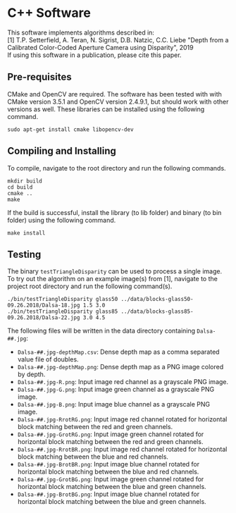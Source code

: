 # C++ Software

This software implements algorithms described in:  
[1] T.P. Setterfield, A. Teran, N. Sigrist, D.B. Natzic, C.C. Liebe "Depth from
a Calibrated Color-Coded Aperture Camera using Disparity", 2019  
If using this software in a publication, please cite this paper.

## Pre-requisites

CMake and OpenCV are required. The software has been tested with with CMake
version 3.5.1 and OpenCV version 2.4.9.1, but should work with other versions
as well. These libraries can be installed using the following command.
```
sudo apt-get install cmake libopencv-dev
```

## Compiling and Installing

To compile, navigate to the root directory and run the following commands.
```
mkdir build
cd build
cmake ..
make
```

If the build is successful, install the library (to lib folder) and binary (to
bin folder) using the following command.
```
make install
```

## Testing

The binary `testTriangleDisparity` can be used to process a single image. To 
try out the algorithm on an example image(s) from [1], navigate to the project
root directory and run the following command(s).
```
./bin/testTriangleDisparity glass50 ../data/blocks-glass50-09.26.2018/Dalsa-18.jpg 1.5 3.0
./bin/testTriangleDisparity glass85 ../data/blocks-glass85-09.26.2018/Dalsa-22.jpg 3.0 4.5
```

The following files will be written in the data directory containing 
`Dalsa-##.jpg`:
- `Dalsa-##.jpg-depthMap.csv`: Dense depth map as a comma separated value file
  of doubles.
- `Dalsa-##.jpg-depthMap.png`: Dense depth map as a PNG image colored by depth.
- `Dalsa-##.jpg-R.png`: Input image red channel as a grayscale PNG image.
- `Dalsa-##.jpg-G.png`: Input image green channel as a grayscale PNG image.
- `Dalsa-##.jpg-B.png`: Input image blue channel as a grayscale PNG image.
- `Dalsa-##.jpg-RrotRG.png`: Input image red channel rotated for horizontal
  block matching between the red and green channels.
- `Dalsa-##.jpg-GrotRG.png`: Input image green channel rotated for horizontal
  block matching between the red and green channels.
- `Dalsa-##.jpg-RrotBR.png`: Input image red channel rotated for horizontal
  block matching between the blue and red channels.
- `Dalsa-##.jpg-BrotBR.png`: Input image blue channel rotated for horizontal
  block matching between the blue and red channels.
- `Dalsa-##.jpg-GrotBG.png`: Input image green channel rotated for horizontal
  block matching between the blue and green channels.
- `Dalsa-##.jpg-BrotBG.png`: Input image blue channel rotated for horizontal
  block matching between the blue and green channels.






